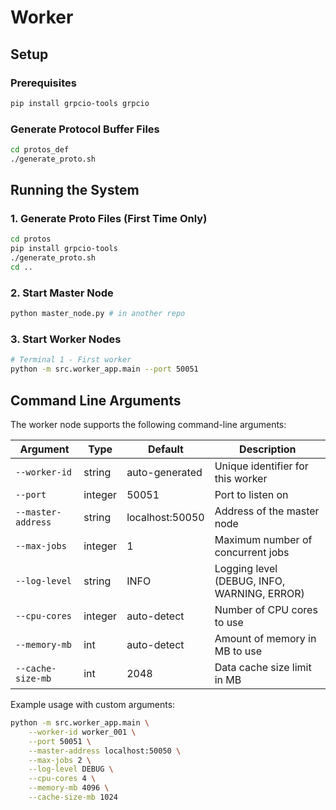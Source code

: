 # Worker

## Setup

### Prerequisites
```bash
pip install grpcio-tools grpcio
```

### Generate Protocol Buffer Files
```bash
cd protos_def
./generate_proto.sh
```

## Running the System

### 1. Generate Proto Files (First Time Only)
```bash
cd protos
pip install grpcio-tools
./generate_proto.sh
cd ..
```

### 2. Start Master Node
```bash
python master_node.py # in another repo
```

### 3. Start Worker Nodes
```bash
# Terminal 1 - First worker
python -m src.worker_app.main --port 50051
```

## Command Line Arguments

The worker node supports the following command-line arguments:

| Argument | Type | Default | Description |
|----------|------|---------|-------------|
| `--worker-id` | string | auto-generated | Unique identifier for this worker |
| `--port` | integer | 50051 | Port to listen on |
| `--master-address` | string | localhost:50050 | Address of the master node |
| `--max-jobs` | integer | 1 | Maximum number of concurrent jobs |
| `--log-level` | string | INFO | Logging level (DEBUG, INFO, WARNING, ERROR) |
| `--cpu-cores` | integer | auto-detect | Number of CPU cores to use |
| `--memory-mb` | int | auto-detect | Amount of memory in MB to use |
| `--cache-size-mb` | int | 2048 | Data cache size limit in MB |

Example usage with custom arguments:
```bash
python -m src.worker_app.main \
    --worker-id worker_001 \
    --port 50051 \
    --master-address localhost:50050 \
    --max-jobs 2 \
    --log-level DEBUG \
    --cpu-cores 4 \
    --memory-mb 4096 \
    --cache-size-mb 1024
```


